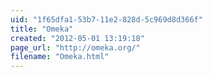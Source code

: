 ```yaml
---
uid: "1f65dfa1-53b7-11e2-828d-5c969d8d366f"
title: "Omeka"
created: "2012-05-01 13:19:18"
page_url: "http://omeka.org/"
filename: "Omeka.html"
---
```

